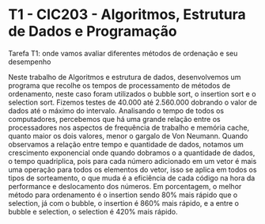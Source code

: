 # T1 - CIC203 - Algoritmos, Estrutura de Dados e Programação
Tarefa T1: onde vamos avaliar diferentes métodos de ordenação e seu desempenho 
 
Neste trabalho de Algoritmos e estrutura de dados, desenvolvemos um programa que recolhe os tempos de processamento de métodos de ordenamento, neste caso foram utilizados o bubble sort, o insertion sort e o selection sort. Fizemos testes de 40.000 até 2.560.000 dobrando o valor de dados até o máximo do intervalo. Analisando o tempo de todos os computadores, percebemos que há uma grande relação entre os processadores nos aspectos de frequência de trabalho e memória cache, quanto maior os dois valores, menor o gargalo de Von Neumann. Quando observamos a relação entre tempo e quantidade de dados, notamos um crescimento exponencial onde quando dobramos o a quantidade de dados, o tempo quadriplica, pois para cada número adicionado em um vetor é mais uma operação para todos os elementos do vetor, isso se aplica em todos os tipos de sorteamento, o que muda é a eficiência de cada código na hora da performance e deslocamento dos números. Em porcentagem, o melhor método para ordenamento é o insertion sendo 80% mais rápido que o selection, já com o bubble, o insertion é 860% mais rápido, e a entre o bubble e selection, o selection é 420% mais rápido.
